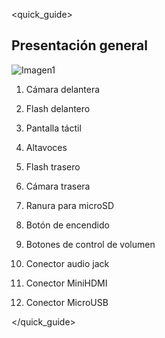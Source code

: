 <quick_guide> 

## Presentación general

![Imagen1](http://static.energysistem.com/images/manuals/42238/55d31624c5499.jpg)

1. Cámara delantera

2. Flash delantero

3. Pantalla táctil

4. Altavoces

5. Flash trasero

6. Cámara trasera 

7. Ranura para microSD

8. Botón de encendido

9. Botones de control de volumen

10. Conector audio jack

11. Conector MiniHDMI

12. Conector MicroUSB

</quick_guide>
